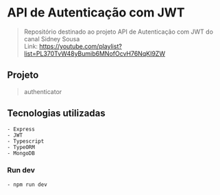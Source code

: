 # API de Autenticação com JWT

> Repositório destinado ao projeto API de Autenticação com JWT do canal Sidney Sousa </br>
> Link: https://youtube.com/playlist?list=PL370TvW48yBumib6MNofOcvH76NqKI9ZW

## Projeto

> authenticator

## Tecnologias utilizadas

```
- Express
- JWT
- Typescript
- TypeORM
- MongoDB
```

### Run dev ###

```
- npm run dev
```